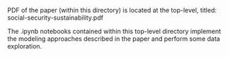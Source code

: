 PDF of the paper (within this directory) is located at the top-level, titled: social-security-sustainability.pdf


The .ipynb notebooks contained within this top-level directory implement the modeling approaches described in the paper and perform some data exploration.
